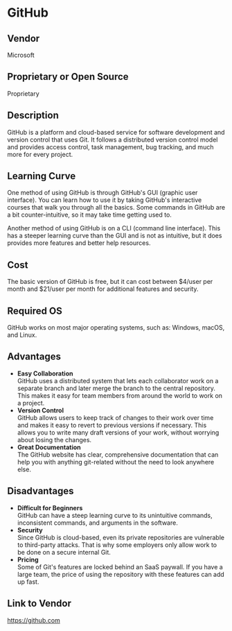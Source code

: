 # GitHub
## Vendor
Microsoft
## Proprietary or Open Source
Proprietary
## Description
GitHub is a platform and cloud-based service for software development and version control that uses Git. It follows a distributed version control model and provides access control, task management, bug tracking, and much more for every project.
## Learning Curve
One method of using GitHub is through GitHub's GUI (graphic user interface). You can learn how to use it by taking GitHub's interactive courses that walk you through all the basics. Some commands in GitHub are a bit counter-intuitive, so it may take time getting used to.    

Another method of using GitHub is on a CLI (command line interface). This has a steeper learning curve than the GUI and is not as intuitive, but it does provides more features and better help resources.
## Cost
The basic version of GitHub is free, but it can cost between $4/user per month and $21/user per month for additional features and security.
## Required OS
GitHub works on most major operating systems, such as: Windows, macOS, and Linux.
## Advantages
* **Easy Collaboration**  
  GitHub uses a distributed system that lets each collaborator work on a separate branch and later merge the branch to the central repository. This makes it easy for team members from around the world to work on a project.
* **Version Control**  
  GitHub allows users to keep track of changes to their work over time and makes it easy to revert to previous versions if necessary. This allows you to write many draft versions of your work, without worrying about losing the changes.
* **Great Documentation**  
  The GitHub website has clear, comprehensive documentation that can help you with anything git-related without the need to look anywhere else.
## Disadvantages
* **Difficult for Beginners**  
   GitHub can have a steep learning curve to its unintuitive commands, inconsistent commands, and arguments in the software.
* **Security**  
  Since GitHub is cloud-based, even its private repositories are vulnerable to third-party attacks. That is why some employers only allow work to be done on a secure internal Git. 
* **Pricing**  
 Some of Git's features are locked behind an SaaS paywall. If you have a large team, the price of using the repository with these features can add up fast.
## Link to Vendor
https://github.com
